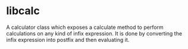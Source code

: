 # libcalc
A calculator class which exposes a calculate method to perform calculations on any kind of infix expression. It is done by converting the infix expression into postfix and then evaluating it.
